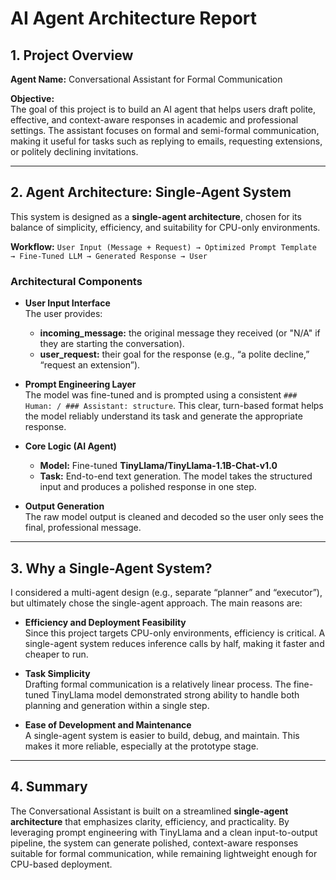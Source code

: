 # AI Agent Architecture Report

## 1. Project Overview
**Agent Name:** Conversational Assistant for Formal Communication  

**Objective:**  
The goal of this project is to build an AI agent that helps users draft polite, effective, and context-aware responses in academic and professional settings. The assistant focuses on formal and semi-formal communication, making it useful for tasks such as replying to emails, requesting extensions, or politely declining invitations.  

---

## 2. Agent Architecture: Single-Agent System
This system is designed as a **single-agent architecture**, chosen for its balance of simplicity, efficiency, and suitability for CPU-only environments.  

**Workflow:**  ```User Input (Message + Request) → Optimized Prompt Template → Fine-Tuned LLM → Generated Response → User```

### Architectural Components

- **User Input Interface**  
  The user provides:  
  - **incoming_message:** the original message they received (or "N/A" if they are starting the conversation).  
  - **user_request:** their goal for the response (e.g., “a polite decline,” “request an extension”).  

- **Prompt Engineering Layer**  
  The model was fine-tuned and is prompted using a consistent `### Human: / ### Assistant: structure`.
  This clear, turn-based format helps the model reliably understand its task and generate the appropriate response.

- **Core Logic (AI Agent)**  
  - **Model:** Fine-tuned **TinyLlama/TinyLlama-1.1B-Chat-v1.0**  
  - **Task:** End-to-end text generation. The model takes the structured input and produces a polished response in one step.  

- **Output Generation**  
  The raw model output is cleaned and decoded so the user only sees the final, professional message.  

---

## 3. Why a Single-Agent System?
I considered a multi-agent design (e.g., separate “planner” and “executor”), but ultimately chose the single-agent approach. The main reasons are:  

- **Efficiency and Deployment Feasibility**  
  Since this project targets CPU-only environments, efficiency is critical. A single-agent system reduces inference calls by half, making it faster and cheaper to run.  

- **Task Simplicity**  
  Drafting formal communication is a relatively linear process. The fine-tuned TinyLlama model demonstrated strong ability to handle both planning and generation within a single step.  

- **Ease of Development and Maintenance**  
  A single-agent system is easier to build, debug, and maintain. This makes it more reliable, especially at the prototype stage.  

---

## 4. Summary
The Conversational Assistant is built on a streamlined **single-agent architecture** that emphasizes clarity, efficiency, and practicality. By leveraging prompt engineering with TinyLlama and a clean input-to-output pipeline, the system can generate polished, context-aware responses suitable for formal communication, while remaining lightweight enough for CPU-based deployment.  
